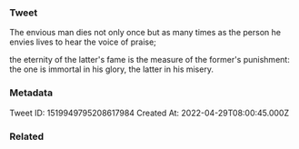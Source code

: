 ### Tweet
The envious man dies not only once but as many times as the person he envies lives to hear the voice of praise;

the eternity of the latter's fame is the measure of the former's punishment: the one is immortal in his glory, the latter in his misery.

### Metadata
Tweet ID: 1519949795208617984
Created At: 2022-04-29T08:00:45.000Z

### Related

